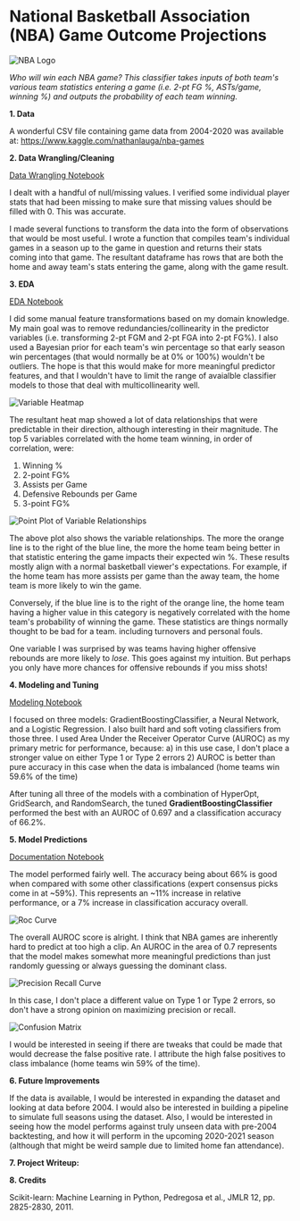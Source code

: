 # National Basketball Association (NBA) Game Outcome Projections

![NBA Logo](https://github.com/abewoycke/NBA-Projections/blob/master/5_Documentation/nba_logo.jpg)

_Who will win each NBA game? This classifier takes inputs of both team's various team statistics entering a game (i.e. 2-pt FG %, ASTs/game, winning %) and outputs the probability of each team winning._

__1. Data__

A wonderful CSV file containing game data from 2004-2020 was available at: https://www.kaggle.com/nathanlauga/nba-games

__2. Data Wrangling/Cleaning__

[Data Wrangling Notebook](https://github.com/abewoycke/NBA-Projections/blob/master/2_Data_Wrangling/NBA%20Projections%20Data%20Wrangling.ipynb)

I dealt with a handful of null/missing values. I verified some individual player stats that had been missing to make sure that missing values should be filled with 0. This was accurate.

I made several functions to transform the data into the form of observations that would be most useful. I wrote a function that compiles team's individual games in a season up to the game in question and returns their stats coming into that game. The resultant dataframe has rows that are both the home and away team's stats entering the game, along with the game result.

__3. EDA__

[EDA Notebook](https://github.com/abewoycke/NBA-Projections/blob/master/3_EDA/NBA%20Projections%20EDA.ipynb)

I did some manual feature transformations based on my domain knowledge. My main goal was to remove redundancies/collinearity in the predictor variables (i.e. transforming 2-pt FGM and 2-pt FGA into 2-pt FG%). I also used a Bayesian prior for each team's win percentage so that early season win percentages (that would normally be at 0% or 100%) wouldn't be outliers.  The hope is that this would make for more meaningful predictor features, and that I wouldn't have to limit the range of avaialble classifier models to those that deal with multicollinearity well.

![Variable Heatmap](https://github.com/abewoycke/NBA-Projections/blob/master/3_EDA/heatmap.png)

The resultant heat map showed a lot of data relationships that were predictable in their direction, although interesting in their magnitude. The top 5 variables correlated with the home team winning, in order of correlation, were:

1. Winning %
2. 2-point FG%
3. Assists per Game
4. Defensive Rebounds per Game
5. 3-point FG%

![Point Plot of Variable Relationships](https://github.com/abewoycke/NBA-Projections/blob/master/3_EDA/Normalized_Pointplot.png)

The above plot also shows the variable relationships. The more the orange line is to the right of the blue line, the more the home team being better in that statistic entering the game impacts their expected win %. These results mostly align with a normal basketball viewer's expectations. For example, if the home team has more assists per game than the away team, the home team is more likely to win the game.

Conversely, if the blue line is to the right of the orange line, the home team having a higher value in this category is negatively correlated with the home team's probability of winning the game. These statistics are things normally thought to be bad for a team. including turnovers and personal fouls.

One variable I was surprised by was teams having higher offensive rebounds are more likely to _lose_. This goes against my intuition. But perhaps you only have more chances for offensive rebounds if you miss shots!


__4. Modeling and Tuning__

[Modeling Notebook](https://github.com/abewoycke/NBA-Projections/blob/master/4_Preprocessing_Modeling/NBA%20Projections%20Preprocessing%20Modeling%20Clean.ipynb)

I focused on three models: GradientBoostingClassifier, a Neural Network, and a Logistic Regression. I also built hard and soft voting classifiers from those three. I used Area Under the Receiver Operator Curve (AUROC) as my primary metric for performance, because:
a) in this use case, I don't place a stronger value on either Type 1 or Type 2 errors
2) AUROC is better than pure accuracy in this case when the data is imbalanced (home teams win 59.6% of the time)

After tuning all three of the models with a combination of HyperOpt, GridSearch, and RandomSearch, the tuned __GradientBoostingClassifier__ performed the best with an AUROC of 0.697 and a classification accuracy of 66.2%.

__5. Model Predictions__

[Documentation Notebook](https://github.com/abewoycke/NBA-Projections/blob/master/5_Documentation/NBA%20Projections%20Documentation.ipynb)

The model performed fairly well. The accuracy being about 66% is good when compared with some other classifications (expert consensus picks come in at ~59%). This represents an ~11% increase in relative performance, or a 7% increase in classification accuracy overall.

![Roc Curve](https://github.com/abewoycke/NBA-Projections/blob/master/5_Documentation/roc.png)

The overall AUROC score is alright. I think that NBA games are inherently hard to predict at too high a clip. An AUROC in the area of 0.7 represents that the model makes somewhat more meaningful predictions than just randomly guessing or always guessing the dominant class.

![Precision Recall Curve](https://github.com/abewoycke/NBA-Projections/blob/master/5_Documentation/precision_recall.png)

In this case, I don't place a different value on Type 1 or Type 2 errors, so don't have a strong opinion on maximizing precision or recall.

![Confusion Matrix](https://github.com/abewoycke/NBA-Projections/blob/master/5_Documentation/confusion_matrix.png)

I would be interested in seeing if there are tweaks that could be made that would decrease the false positive rate. I attribute the high false positives to class imbalance (home teams win 59% of the time).

__6. Future Improvements__

If the data is available, I would be interested in expanding the dataset and looking at data before 2004. I would also be interested in building a pipeline to simulate full seasons using the dataset. Also, I would be interested in seeing how the model performs against truly unseen data with pre-2004 backtesting, and how it will perform in the upcoming 2020-2021 season (although that might be weird sample due to limited home fan attendance).

__7. Project Writeup:__

__8. Credits__

Scikit-learn: Machine Learning in Python, Pedregosa et al., JMLR 12, pp. 2825-2830, 2011.
